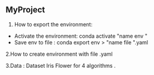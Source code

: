 ## MyProject
1. How to export the environment:
* Activate the environment: conda activate "name env "
* Save env to file : conda export env > "name file ".yaml

2.How to create environment with file .yaml

3.Data : Dataset Iris Flower for 4 algorithms .


